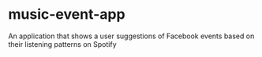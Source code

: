 # music-event-app
An application that shows a user suggestions of Facebook events based on their listening patterns on Spotify
